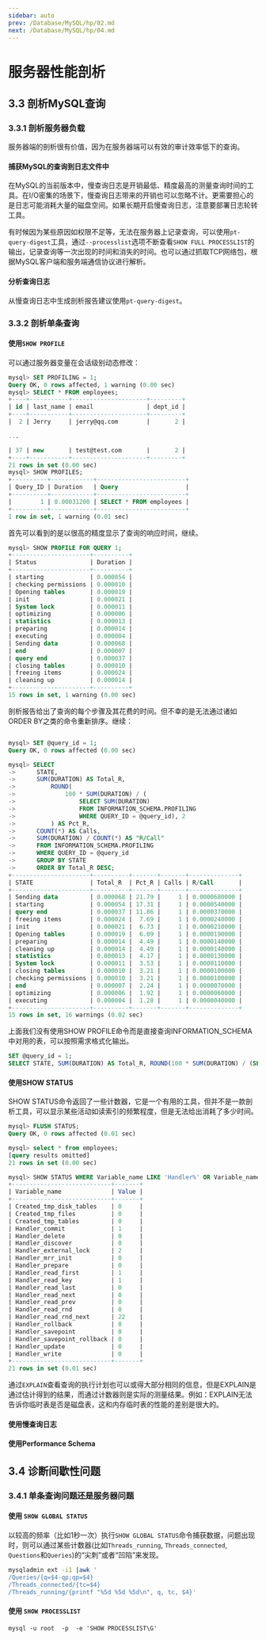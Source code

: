 ```yaml
---
sidebar: auto
prev: /Database/MySQL/hp/02.md
next: /Database/MySQL/hp/04.md
---
```


# 服务器性能剖析
## 3.3 剖析MySQL查询
### 3.3.1 剖析服务器负载
服务器端的剖析很有价值，因为在服务器端可以有效的审计效率低下的查询。

#### 捕获MySQL的查询到日志文件中
在MySQL的当前版本中，慢查询日志是开销最低、精度最高的测量查询时间的工具。在I/O密集的场景下，慢查询日志带来的开销也可以忽略不计。更需要担心的是日志可能消耗大量的磁盘空间。如果长期开启慢查询日志，注意要部署日志轮转工具。

有时候因为某些原因如权限不足等，无法在服务器上记录查询，可以使用`pt-query-digest`工具，通过`--processlist`选项不断查看`SHOW FULL PROCESSLIST`的输出，记录查询等一次出现的时间和消失的时间。也可以通过抓取TCP网络包，根据MySQL客户端和服务端通信协议进行解析。

#### 分析查询日志
从慢查询日志中生成剖析报告建议使用`pt-query-digest`。

### 3.3.2 剖析单条查询
#### 使用`SHOW PROFILE`
可以通过服务器变量在会话级别动态修改：
```sql
mysql> SET PROFILING = 1;
Query OK, 0 rows affected, 1 warning (0.00 sec)
mysql> SELECT * FROM employees;
+----+-----------+---------------------+---------+
| id | last_name | email               | dept_id |
+----+-----------+---------------------+---------+
|  2 | Jerry     | jerry@qq.com        |       2 |

...

| 37 | new       | test@test.com       |       2 |
+----+-----------+---------------------+---------+
21 rows in set (0.00 sec)
mysql> SHOW PROFILES;
+----------+------------+-------------------------+
| Query_ID | Duration   | Query                   |
+----------+------------+-------------------------+
|        1 | 0.00031200 | SELECT * FROM employees |
+----------+------------+-------------------------+
1 row in set, 1 warning (0.01 sec)

```
首先可以看到的是以很高的精度显示了查询的响应时间，继续。

```sql
mysql> SHOW PROFILE FOR QUERY 1;
+----------------------+----------+
| Status               | Duration |
+----------------------+----------+
| starting             | 0.000054 |
| checking permissions | 0.000010 |
| Opening tables       | 0.000019 |
| init                 | 0.000021 |
| System lock          | 0.000011 |
| optimizing           | 0.000006 |
| statistics           | 0.000013 |
| preparing            | 0.000014 |
| executing            | 0.000004 |
| Sending data         | 0.000068 |
| end                  | 0.000007 |
| query end            | 0.000037 |
| closing tables       | 0.000010 |
| freeing items        | 0.000024 |
| cleaning up          | 0.000014 |
+----------------------+----------+
15 rows in set, 1 warning (0.00 sec)
```

剖析报告给出了查询的每个步骤及其花费的时间。但不幸的是无法通过诸如ORDER BY之类的命令重新排序。继续：
```sql

mysql> SET @query_id = 1;
Query OK, 0 rows affected (0.00 sec)

mysql> SELECT 
->      STATE,
->      SUM(DURATION) AS Total_R, 
->          ROUND(
->              100 * SUM(DURATION) / (
->                  SELECT SUM(DURATION) 
->                  FROM INFORMATION_SCHEMA.PROFILING 
->                  WHERE QUERY_ID = @query_id), 2
->          ) AS Pct_R,
->      COUNT(*) AS Calls,
->      SUM(DURATION) / COUNT(*) AS "R/Call"
->      FROM INFORMATION_SCHEMA.PROFILING 
->      WHERE QUERY_ID = @query_id 
->      GROUP BY STATE
->      ORDER BY Total_R DESC;
+----------------------+----------+-------+-------+--------------+
| STATE                | Total_R  | Pct_R | Calls | R/Call       |
+----------------------+----------+-------+-------+--------------+
| Sending data         | 0.000068 | 21.79 |     1 | 0.0000680000 |
| starting             | 0.000054 | 17.31 |     1 | 0.0000540000 |
| query end            | 0.000037 | 11.86 |     1 | 0.0000370000 |
| freeing items        | 0.000024 |  7.69 |     1 | 0.0000240000 |
| init                 | 0.000021 |  6.73 |     1 | 0.0000210000 |
| Opening tables       | 0.000019 |  6.09 |     1 | 0.0000190000 |
| preparing            | 0.000014 |  4.49 |     1 | 0.0000140000 |
| cleaning up          | 0.000014 |  4.49 |     1 | 0.0000140000 |
| statistics           | 0.000013 |  4.17 |     1 | 0.0000130000 |
| System lock          | 0.000011 |  3.53 |     1 | 0.0000110000 |
| closing tables       | 0.000010 |  3.21 |     1 | 0.0000100000 |
| checking permissions | 0.000010 |  3.21 |     1 | 0.0000100000 |
| end                  | 0.000007 |  2.24 |     1 | 0.0000070000 |
| optimizing           | 0.000006 |  1.92 |     1 | 0.0000060000 |
| executing            | 0.000004 |  1.28 |     1 | 0.0000040000 |
+----------------------+----------+-------+-------+--------------+
15 rows in set, 16 warnings (0.02 sec)
```
上面我们没有使用SHOW PROFILE命令而是直接查询INFORMATION_SCHEMA中对用的表，可以按照需求格式化输出。

```sql
SET @query_id = 1;
SELECT STATE, SUM(DURATION) AS Total_R, ROUND(100 * SUM(DURATION) / (SELECT SUM(DURATION) FROM INFORMATION_SCHEMA.PROFILING WHERE QUERY_ID = @query_id), 2) AS Pct_R, COUNT(*) AS Calls,SUM(DURATION) / COUNT(*) AS "R/Call" FROM INFORMATION_SCHEMA.PROFILING WHERE QUERY_ID = @query_id GROUP BY STATE ORDER BY Total_R DESC;
```
#### 使用SHOW STATUS
SHOW STATUS命令返回了一些计数器，它是一个有用的工具，但并不是一款剖析工具，可以显示某些活动如读索引的频繁程度，但是无法给出消耗了多少时间。

```sql
mysql> FLUSH STATUS;
Query OK, 0 rows affected (0.01 sec)

mysql> select * from employees;
[query results omitted]
21 rows in set (0.00 sec)

mysql> SHOW STATUS WHERE Variable_name LIKE 'Handler%' OR Variable_name LIKE 'Created%';
+----------------------------+-------+
| Variable_name              | Value |
+----------------------------+-------+
| Created_tmp_disk_tables    | 0     |
| Created_tmp_files          | 0     |
| Created_tmp_tables         | 0     |
| Handler_commit             | 1     |
| Handler_delete             | 0     |
| Handler_discover           | 0     |
| Handler_external_lock      | 2     |
| Handler_mrr_init           | 0     |
| Handler_prepare            | 0     |
| Handler_read_first         | 1     |
| Handler_read_key           | 1     |
| Handler_read_last          | 0     |
| Handler_read_next          | 0     |
| Handler_read_prev          | 0     |
| Handler_read_rnd           | 0     |
| Handler_read_rnd_next      | 22    |
| Handler_rollback           | 0     |
| Handler_savepoint          | 0     |
| Handler_savepoint_rollback | 0     |
| Handler_update             | 0     |
| Handler_write              | 0     |
+----------------------------+-------+
21 rows in set (0.01 sec)
```
通过`EXPLAIN`查看查询的执行计划也可以或得大部分相同的信息，但是EXPLAIN是通过估计得到的结果，而通过计数器则是实际的测量结果。例如：EXPLAIN无法告诉你临时表是否是磁盘表，这和内存临时表的性能的差别是很大的。

#### 使用慢查询日志
#### 使用Performance Schema

## 3.4 诊断间歇性问题
### 3.4.1 单条查询问题还是服务器问题
#### 使用 `SHOW GLOBAL STATUS`
以较高的频率（比如1秒一次）执行`SHOW GLOBAL STATUS`命令捕获数据，问题出现时，则可以通过某些计数器(比如`Threads_running`, `Threads_connected`, `Questions`和`Queries`)的“尖刺”或者“凹陷”来发现。

```bash
mysqladmin ext -i1 |awk '
/Queries/{q=$4-qp;qp=$4}
/Threads_connected/{tc=$4}
/Threads_running/{printf "%5d %5d %5d\n", q, tc, $4}'
```

#### 使用 `SHOW PROCESSLIST`
```shell
mysql -u root  -p  -e 'SHOW PROCESSLIST\G'
```
